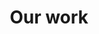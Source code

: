 ---
layout: work-index
permalink: /work/
title: Our work
tagline: A List of our Works
tags: [work]
---
